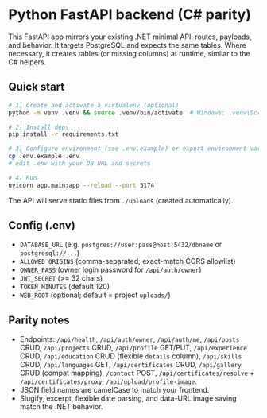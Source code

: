 # Python FastAPI backend (C# parity)

This FastAPI app mirrors your existing .NET minimal API: routes, payloads, and behavior.
It targets PostgreSQL and expects the same tables. Where necessary, it creates tables
(or missing columns) at runtime, similar to the C# helpers.

## Quick start

```bash
# 1) Create and activate a virtualenv (optional)
python -m venv .venv && source .venv/bin/activate  # Windows: .venv\Scripts\activate

# 2) Install deps
pip install -r requirements.txt

# 3) Configure environment (see .env.example) or export environment variables
cp .env.example .env
# edit .env with your DB URL and secrets

# 4) Run
uvicorn app.main:app --reload --port 5174
```

The API will serve static files from `./uploads` (created automatically).

## Config (.env)

- `DATABASE_URL` (e.g. `postgres://user:pass@host:5432/dbname` or `postgresql://...`)
- `ALLOWED_ORIGINS` (comma-separated; exact-match CORS allowlist)
- `OWNER_PASS` (owner login password for `/api/auth/owner`)
- `JWT_SECRET` (>= 32 chars)
- `TOKEN_MINUTES` (default 120)
- `WEB_ROOT` (optional; default = project `uploads/`)

## Parity notes

- Endpoints: `/api/health`, `/api/auth/owner`, `/api/auth/me`, `/api/posts` CRUD, `/api/projects` CRUD,
  `/api/profile` GET/PUT, `/api/experience` CRUD, `/api/education` CRUD (flexible `details` column),
  `/api/skills` CRUD, `/api/languages` GET, `/api/certificates` CRUD, `/api/gallery` CRUD (compat mapping),
  `/contact` POST, `/api/certificates/resolve` + `/api/certificates/proxy`, `/api/upload/profile-image`.
- JSON field names are camelCase to match your frontend.
- Slugify, excerpt, flexible date parsing, and data-URL image saving match the .NET behavior.
